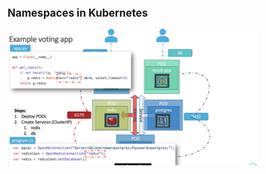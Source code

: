 ## Namespaces in Kubernetes 
![k8_demo2](https://github.com/sheyijojo/Docker_CERT/blob/main/_assets/demo2.png?raw=true)

```md




```